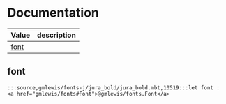 # Documentation
|Value|description|
|---|---|
|[font](#font)||

## font

```moonbit
:::source,gmlewis/fonts-j/jura_bold/jura_bold.mbt,10519:::let font : <a href="gmlewis/fonts#Font">@gmlewis/fonts.Font</a>
```

